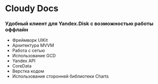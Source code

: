 # Cloudy Docs

### Удобный клиент для Yandex.Disk с возможностью работы оффлайн

- Фреймворк UIKit
- Архитектура MVVM
- Работа с сетью
- Использование GCD
- Yandex API
- CoreData
- Верстка кодом
- Использование сторонней библиотеки Charts

